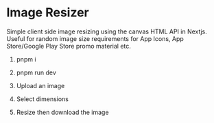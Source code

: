 # Image Resizer

Simple client side image resizing using the canvas HTML API in Nextjs.
Useful for random image size requirements for App Icons, App Store/Google Play Store promo material etc.

1. pnpm i

2. pnpm run dev

3. Upload an image

4. Select dimensions

5. Resize then download the image
